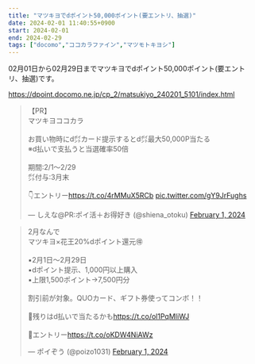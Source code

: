 ```yaml
---
title: "マツキヨでdポイント50,000ポイント(要エントリ、抽選)"
date: 2024-02-01 11:40:55+0900
start: 2024-02-01
end: 2024-02-29
tags: ["docomo","ココカラファイン","マツモトキヨシ"]
---
```


02月01日から02月29日までマツキヨでdポイント50,000ポイント(要エントリ、抽選)です。

https://dpoint.docomo.ne.jp/cp_2/matsukiyo_240201_5101/index.html

<blockquote class="twitter-tweet"><p lang="ja" dir="ltr">【PR】<br>マツキヨココカラ<br><br>お買い物時にd㌽カード提示するとd㌽最大50,000P当たる<br>※d払いで支払うと当選確率50倍<br><br>期間:2/1〜2/29<br>㌽付与:3月末<br><br>👇エントリー<a href="https://t.co/4rMMuX5RCb">https://t.co/4rMMuX5RCb</a> <a href="https://t.co/gY9JrFughs">pic.twitter.com/gY9JrFughs</a></p>&mdash; しえな@PR:ポイ活＋お得好き (@shiena_otoku) <a href="https://twitter.com/shiena_otoku/status/1753005118608597494?ref_src=twsrc%5Etfw">February 1, 2024</a></blockquote> <script async src="https://platform.twitter.com/widgets.js" charset="utf-8"></script>
<blockquote class="twitter-tweet"><p lang="ja" dir="ltr">2月なんで<br>マツキヨ×花王20%dポイント還元🉐<br><br>▪️2月1日〜2月29日<br>▪️dポイント提示、1,000円以上購入<br>▪️上限1,500ポイント→7,500円分<br><br>割引前が対象。QUOカード、ギフト券使ってコンボ！！<br><br>🔻残りはd払いで当たるかも<a href="https://t.co/ol1PqMIiWJ">https://t.co/ol1PqMIiWJ</a><br><br>🔻エントリー<a href="https://t.co/oKDW4NiAWz">https://t.co/oKDW4NiAWz</a></p>&mdash; ポイぞう (@poizo1031) <a href="https://twitter.com/poizo1031/status/1752935249976414430?ref_src=twsrc%5Etfw">February 1, 2024</a></blockquote> <script async src="https://platform.twitter.com/widgets.js" charset="utf-8"></script>

